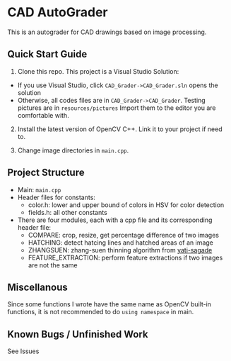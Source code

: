 # CAD AutoGrader
This is an autograder for CAD drawings based on image processing.

## Quick Start Guide
1. Clone this repo. This project is a Visual Studio Solution:
- If you use Visual Studio, click `CAD_Grader->CAD_Grader.sln` opens the solution
- Otherwise, all codes files are in `CAD_Grader->CAD_Grader`. Testing pictures are in `resources/pictures` Import them to the editor you are comfortable with. 

2. Install the latest version of OpenCV C++. Link it to your project if need to. 

3. Change image directories in `main.cpp`.


## Project Structure 
- Main: `main.cpp`  
- Header files for constants:
    - color.h: lower and upper bound of colors in HSV for color detection
    - fields.h: all other constants
- There are four modules, each with a cpp file and its corresponding header file:
    - COMPARE: crop, resize, get percentage difference of two images
    - HATCHING: detect hatcing lines and hatched areas of an image
    - ZHANGSUEN: zhang-suen thinning algorithm from [yati-sagade](https://github.com/yati-sagade/zhang-suen-thinning)
    - FEATURE_EXTRACTION: perform feature extractions if two images are not the same

## Miscellanous
Since some functions I wrote have the same name as OpenCV built-in functions, it is not recommended to do `using namespace` in main.


## Known Bugs / Unfinished Work
See Issues




